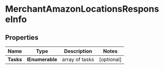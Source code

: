 # MerchantAmazonLocationsResponseInfo


## Properties

| Name | Type | Description | Notes |
|------------ | ------------- | ------------- | -------------|
**Tasks** | **IEnumerable<MerchantAmazonLocationsTaskInfo>** | array of tasks |[optional]|
